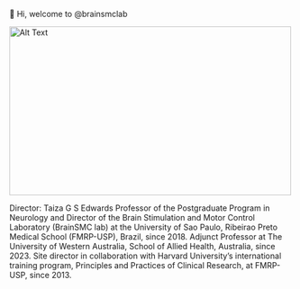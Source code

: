 👋 Hi, welcome to @brainsmclab


<img src="https://github.com/user-attachments/assets/52412c43-a60d-45a0-be4a-6d7937772877" alt="Alt Text" width="500" height="300" class="center">

Director: Taiza G S Edwards
Professor of the Postgraduate Program in Neurology and Director of the Brain Stimulation and Motor Control Laboratory (BrainSMC lab) at the University of Sao Paulo, Ribeirao Preto Medical School (FMRP-USP), Brazil, since 2018.
Adjunct Professor at The University of Western Australia, School of Allied Health, Australia, since 2023. Site director in collaboration with Harvard University’s international training program, Principles and Practices of Clinical Research,
at FMRP-USP, since 2013.
